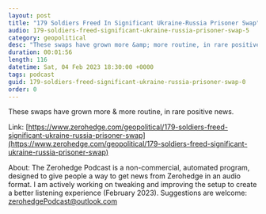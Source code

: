 ```yaml
---
layout: post
title: "179 Soldiers Freed In Significant Ukraine-Russia Prisoner Swap"
audio: 179-soldiers-freed-significant-ukraine-russia-prisoner-swap-5
category: geopolitical
desc: "These swaps have grown more &amp; more routine, in rare positive news."
duration: 00:01:56
length: 116
datetime: Sat, 04 Feb 2023 18:30:00 +0000
tags: podcast
guid: 179-soldiers-freed-significant-ukraine-russia-prisoner-swap-0
order: 0
---
```

These swaps have grown more &amp; more routine, in rare positive news.

Link: [https://www.zerohedge.com/geopolitical/179-soldiers-freed-significant-ukraine-russia-prisoner-swap](https://www.zerohedge.com/geopolitical/179-soldiers-freed-significant-ukraine-russia-prisoner-swap)

About: The Zerohedge Podcast is a non-commercial, automated program, designed to give people a way to get news from Zerohedge in an audio format.  I am actively working on tweaking and improving the setup to create a better listening experience (February 2023).  Suggestions are welcome: [zerohedgePodcast@outlook.com](mailto:zerohedgePodcast@outlook.com)